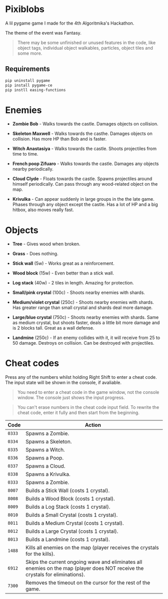 # Pixiblobs

A lil pygame game I made for the 4th Algoritmika's Hackathon.

The theme of the event was Fantasy.

> There may be some unfinished or unused features in the code,
> like object tags, individual object walkables, particles,
> object tiles and some more.


## Requirements

```bash
pip uninstall pygame
pip install pygame-ce
pip instll easing-functions
```


# Enemies

- **Zombie Bob** - Walks towards the castle. Damages objects
  on collision.

- **Skeleton Maxwell** - Walks towards the casthe. Damages
  objects on collision. Has more HP than Bob and is faster.

- **Witch Anastasiya** - Walks towards the castle. Shoots
  projectiles from time to time.

- **French poop Zifuaro** - Walks towards the castle. Damages
  any objects nearby periodically.
  
- **Cloud Clyde** - Floats towards the castle. Spawns projectiles
  around himself periodically. Can pass through any wood-related
  object on the map.
  
- **Krivulka** - Can appear suddenly in large groups in the
  the late game. Phases through any object except the castle.
  Has a lot of HP and a big hitbox, also moves really fast.


# Objects

- **Tree** - Gives wood when broken.

- **Grass** - Does nothing.

- **Stick wall** (5w) - Works great as a reinforcement.

- **Wood block** (15w) - Even better than a stick wall.

- **Log stack** (40w) - 2 tiles in length. Amazing for
  protection.

- **Small/pink crystal** (100c) - Shoots nearby enemies with shards.

- **Medium/violet crystal** (250c) - Shoots nearby enemies with shards.
  Has greater range than small crystal and shards deal more
  damage.

- **Large/blue crystal** (750с) - Shoots nearby enemies with shards.
  Same as medium crystal, but shoots faster, deals a little bit
  more damage and is 2 blocks tall. Great as a wall defense.

- **Landmine** (250c) - If an enemy collides with it, it will
  receive from 25 to 50 damage. Destroys on collision. Can
  be destroyed with projectiles.


# Cheat codes

Press any of the numbers whilst holding Right Shift to enter
a cheat code. The input state will be shown in the console,
if avaliable.

> You need to enter a cheat code in the game window, not the
> console window. The console just shows the input progress.

> You can't erase numbers in the cheat code input field.
> To rewrite the cheat code, enter it fully and then start
> from the beginning.

|  Code  | Action |
| ----- | ----- |
| `0333` | Spawns a Zombie. |
| `0334` | Spawns a Skeleton. |
| `0335` | Spawns a Witch. |
| `0336` | Spawns a Poop. |
| `0337` | Spawns a Cloud. |
| `0338` | Spawns a Krivulka. |
| `0333` | Spawns a Zombie. |
| `8007` | Builds a Stick Wall (costs 1 crystal). |
| `8008` | Builds a Wood Block (costs 1 crystal). |
| `8009` | Builds a Log Stack (costs 1 crystal). |
| `8010` | Builds a Small Crystal (costs 1 crystal). |
| `8011` | Builds a Medium Crystal (costs 1 crystal). |
| `8012` | Builds a Large Crystal (costs 1 crystal). |
| `8013` | Builds a Landmine (costs 1 crystal). |
| `1488` | Kills all enemies on the map (player receives the crystals for the kills). |
| `6912` | Skips the current ongoing wave and eliminates all enemies on the map (player does NOT receive the crystals for eliminations). |
| `7300` | Removes the timeout on the cursor for the rest of the game. |
